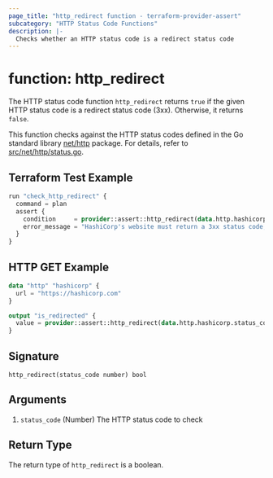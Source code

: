 ```yaml
---
page_title: "http_redirect function - terraform-provider-assert"
subcategory: "HTTP Status Code Functions"
description: |-
  Checks whether an HTTP status code is a redirect status code
---
```


# function: http_redirect



The HTTP status code function `http_redirect` returns `true` if the given HTTP status code is a redirect status code (3xx). Otherwise, it returns `false`.

This function checks against the HTTP status codes defined in the Go standard library [net/http](https://golang.org/pkg/net/http/) package. For details, refer to [src/net/http/status.go](https://cs.opensource.google/go/go/+/refs/tags/go1.23.1:src/net/http/status.go;l=9).

## Terraform Test Example

```terraform
run "check_http_redirect" {
  command = plan
  assert {
    condition     = provider::assert::http_redirect(data.http.hashicorp.status_code)
    error_message = "HashiCorp's website must return a 3xx status code, when using HTTP instead of HTTPS"
  }
}
```

## HTTP GET Example

```terraform
data "http" "hashicorp" {
  url = "https://hashicorp.com"
}

output "is_redirected" {
  value = provider::assert::http_redirect(data.http.hashicorp.status_code)
}
```

## Signature

<!-- signature generated by tfplugindocs -->
```text
http_redirect(status_code number) bool
```

## Arguments

<!-- arguments generated by tfplugindocs -->
1. `status_code` (Number) The HTTP status code to check


## Return Type

The return type of `http_redirect` is a boolean.
